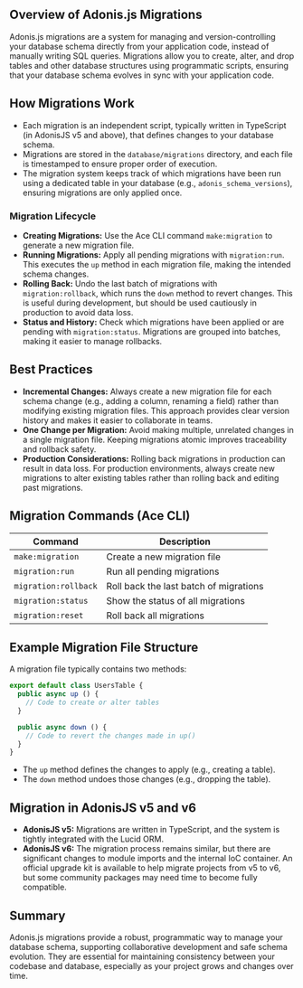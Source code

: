## Overview of Adonis.js Migrations

Adonis.js migrations are a system for managing and version-controlling your database schema directly from your application code, instead of manually writing SQL queries. Migrations allow you to create, alter, and drop tables and other database structures using programmatic scripts, ensuring that your database schema evolves in sync with your application code.

## How Migrations Work

- Each migration is an independent script, typically written in TypeScript (in AdonisJS v5 and above), that defines changes to your database schema.
- Migrations are stored in the `database/migrations` directory, and each file is timestamped to ensure proper order of execution.
- The migration system keeps track of which migrations have been run using a dedicated table in your database (e.g., `adonis_schema_versions`), ensuring migrations are only applied once.

### Migration Lifecycle

- **Creating Migrations:** Use the Ace CLI command `make:migration` to generate a new migration file.
- **Running Migrations:** Apply all pending migrations with `migration:run`. This executes the `up` method in each migration file, making the intended schema changes.
- **Rolling Back:** Undo the last batch of migrations with `migration:rollback`, which runs the `down` method to revert changes. This is useful during development, but should be used cautiously in production to avoid data loss.
- **Status and History:** Check which migrations have been applied or are pending with `migration:status`. Migrations are grouped into batches, making it easier to manage rollbacks.

## Best Practices

- **Incremental Changes:** Always create a new migration file for each schema change (e.g., adding a column, renaming a field) rather than modifying existing migration files. This approach provides clear version history and makes it easier to collaborate in teams.
- **One Change per Migration:** Avoid making multiple, unrelated changes in a single migration file. Keeping migrations atomic improves traceability and rollback safety.
- **Production Considerations:** Rolling back migrations in production can result in data loss. For production environments, always create new migrations to alter existing tables rather than rolling back and editing past migrations.

## Migration Commands (Ace CLI)

| Command                   | Description                                      |
|---------------------------|--------------------------------------------------|
| `make:migration`          | Create a new migration file                      |
| `migration:run`           | Run all pending migrations                       |
| `migration:rollback`      | Roll back the last batch of migrations           |
| `migration:status`        | Show the status of all migrations                |
| `migration:reset`         | Roll back all migrations                         |

## Example Migration File Structure

A migration file typically contains two methods:

```typescript
export default class UsersTable {
  public async up () {
    // Code to create or alter tables
  }

  public async down () {
    // Code to revert the changes made in up()
  }
}
```

- The `up` method defines the changes to apply (e.g., creating a table).
- The `down` method undoes those changes (e.g., dropping the table).

## Migration in AdonisJS v5 and v6

- **AdonisJS v5:** Migrations are written in TypeScript, and the system is tightly integrated with the Lucid ORM.
- **AdonisJS v6:** The migration process remains similar, but there are significant changes to module imports and the internal IoC container. An official upgrade kit is available to help migrate projects from v5 to v6, but some community packages may need time to become fully compatible.

## Summary

Adonis.js migrations provide a robust, programmatic way to manage your database schema, supporting collaborative development and safe schema evolution. They are essential for maintaining consistency between your codebase and database, especially as your project grows and changes over time.